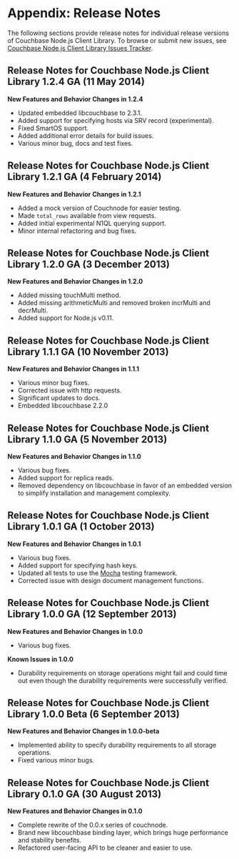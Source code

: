 # Appendix: Release Notes

The following sections provide release notes for individual release versions of
Couchbase Node.js Client Library. To browse or submit new issues, see [Couchbase
Node.js Client Library Issues
Tracker](http://www.couchbase.com/issues/browse/JSCBC).

<a id="couchbase-sdk-node-rn_1-2-4"></a>

## Release Notes for Couchbase Node.js Client Library 1.2.4 GA (11 May 2014)

**New Features and Behavior Changes in 1.2.4**

 * Updated embedded libcouchbase to 2.3.1.
 * Added support for specifying hosts via SRV record (experimental).
 * Fixed SmartOS support.
 * Added additional error details for build issues.
 * Various minor bug, docs and test fixes.

<a id="couchbase-sdk-node-rn_1-2-1"></a>

## Release Notes for Couchbase Node.js Client Library 1.2.1 GA (4 February 2014)

**New Features and Behavior Changes in 1.2.1**

 * Added a mock version of Couchnode for easier testing.
 * Made `total_rows` available from view requests.
 * Added initial experimental N1QL querying support.
 * Minor internal refactoring and bug fixes.

<a id="couchbase-sdk-node-rn_1-2-0"></a>

## Release Notes for Couchbase Node.js Client Library 1.2.0 GA (3 December 2013)

**New Features and Behavior Changes in 1.2.0**

 * Added missing touchMulti method.
 * Added missing arithmeticMulti and removed broken incrMulti and decrMulti.
 * Added support for Node.js v0.11.

<a id="couchbase-sdk-node-rn_1-1-1"></a>

## Release Notes for Couchbase Node.js Client Library 1.1.1 GA (10 November 2013)

**New Features and Behavior Changes in 1.1.1**

 * Various minor bug fixes.
 * Corrected issue with http requests.
 * Significant updates to docs.
 * Embedded libcouchbase 2.2.0

<a id="couchbase-sdk-node-rn_1-1-0"></a>

## Release Notes for Couchbase Node.js Client Library 1.1.0 GA (5 November 2013)

**New Features and Behavior Changes in 1.1.0**

 * Various bug fixes.
 * Added support for replica reads.
 * Removed dependency on libcouchbase in favor of an embedded version to simplify
   installation and management complexity.

<a id="couchbase-sdk-node-rn_1-0-1"></a>

## Release Notes for Couchbase Node.js Client Library 1.0.1 GA (1 October 2013)

**New Features and Behavior Changes in 1.0.1**

 * Various bug fixes.
 * Added support for specifying hash keys.
 * Updated all tests to use the [Mocha](http://visionmedia.github.io/mocha/) testing framework.
 * Corrected issue with design document management functions.

<a id="couchbase-sdk-node-rn_1-0-0"></a>

## Release Notes for Couchbase Node.js Client Library 1.0.0 GA (12 September 2013)

**New Features and Behavior Changes in 1.0.0**

 * Various bug fixes.

**Known Issues in 1.0.0**

 * Durability requirements on storage operations might fail and could time out even
   though the durability requirements were successfully verified.

<a id="couchbase-sdk-node-rn_1-0-0-beta"></a>

## Release Notes for Couchbase Node.js Client Library 1.0.0 Beta (6 September 2013)

**New Features and Behavior Changes in 1.0.0-beta**

 * Implemented ability to specify durability requirements to all storage operations.
 * Fixed various minor bugs.

<a id="couchbase-sdk-node-rn_0-1-0"></a>

## Release Notes for Couchbase Node.js Client Library 0.1.0 GA (30 August 2013)

**New Features and Behavior Changes in 0.1.0**

 * Complete rewrite of the 0.0.x series of couchnode.
 * Brand new libcouchbase binding layer, which brings huge performance and stability
   benefits.
 * Refactored user-facing API to be cleaner and easier to use.
